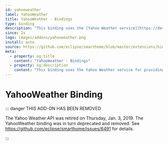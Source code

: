 ```yaml
---
id: yahooweather
label: YahooWeather
title: YahooWeather - Bindings
type: binding
description: "This binding uses the [Yahoo Weather service](https://developer.yahoo.com/weather/) for providing current weather information."
since: 2x
logo: images/addons/yahooweather.png
install: auto
source: https://github.com/eclipse/smarthome/blob/master/extensions/binding/org.eclipse.smarthome.binding.yahooweather/README.md
meta:
  - property: og:title
    content: "YahooWeather - Bindings"
  - property: og:description
    content: "This binding uses the Yahoo Weather service for providing current weather information."
---
```


<!-- Attention authors: Do not edit directly. Please add your changes to the appropriate source repository -->


# YahooWeather Binding

<AddonLogo/>

::: danger THIS ADD-ON HAS BEEN REMOVED

The Yahoo Weather API was retired on Thursday, Jan. 3, 2019. The YahooWeather binding was in turn deprecated and removed.
See https://github.com/eclipse/smarthome/issues/6491 for details.

:::


<DocPreviousVersions/>
